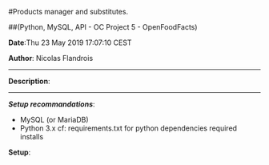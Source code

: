#Products manager and substitutes.

##(Python, MySQL, API - OC Project 5 - OpenFoodFacts)


**Date**:Thu 23 May 2019 17:07:10 CEST 

**Author**: Nicolas Flandrois

-------------------------------------------------------------

**Description**:

-------------------------------------------------------------

***Setup recommandations***:
- MySQL (or MariaDB)
- Python 3.x
	cf: requirements.txt for python dependencies required installs

**Setup**:

